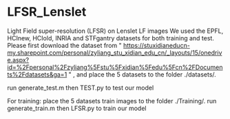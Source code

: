 # LFSR_Lenslet
Light Field super-resolution (LFSR) on Lenslet LF images
We used the EPFL, HCInew, HCIold, INRIA and STFgantry datasets for both training and test.
Please first download the dataset from " https://stuxidianeducn-my.sharepoint.com/personal/zyliang_stu_xidian_edu_cn/_layouts/15/onedrive.aspx?id=%2Fpersonal%2Fzyliang%5Fstu%5Fxidian%5Fedu%5Fcn%2FDocuments%2Fdatasets&ga=1 "
, and place the 5 datasets to the folder ./datasets/.

run generate_test.m then TEST.py to test our model

For training:
place the 5 datasets train images to the folder ./Training/.
run generate_train.m then LFSR.py to train our model
